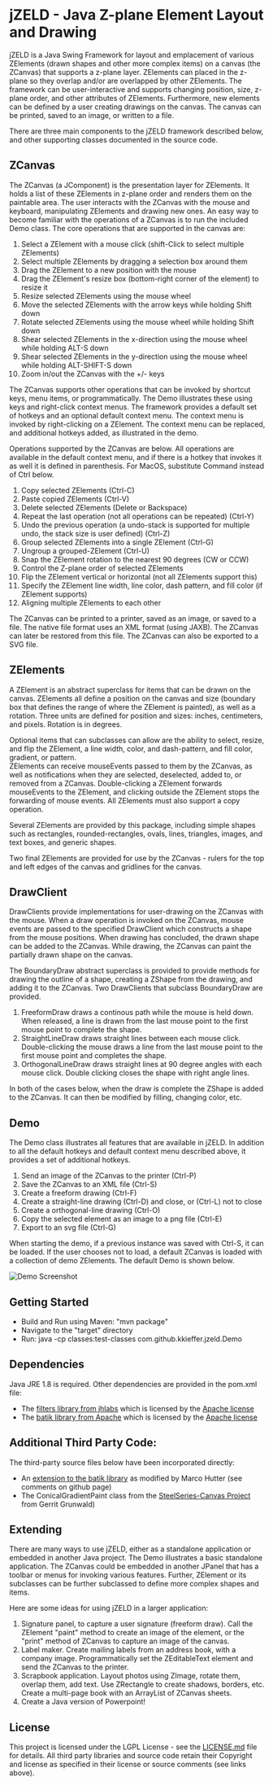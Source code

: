 # jZELD - Java Z-plane Element Layout and Drawing 

jZELD is a Java Swing Framework for layout and emplacement of various ZElements (drawn shapes and other more complex items) on a 
canvas (the ZCanvas) that supports a z-plane layer.  ZElements can placed in the z-plane so they overlap and/or are overlapped by other ZElements.
The framework can be user-interactive and supports changing position, size, z-plane order, and other attributes of ZElements. 
Furthermore, new elements can be defined by a user creating drawings on the canvas. The canvas can be printed, saved to an image, or written to a file.

There are three main components to the jZELD framework described below, and other supporting classes documented in the source code.

## ZCanvas

The ZCanvas (a JComponent) is the presentation layer for ZElements.  It holds a list of these ZElements in z-plane order and renders them on
the paintable area. The user interacts with the ZCanvas with the mouse and keyboard, manipulating ZElements and drawing new ones. An easy way
to become familiar with the operations of a ZCanvas is to run the included Demo class. The core operations that are supported in the canvas are:

1.  Select a ZElement with a mouse click (shift-Click to select multiple ZElements)
2.  Select multiple ZElements by dragging a selection box around them
3.  Drag the ZElement to a new position with the mouse
4.  Drag the ZElement's resize box (bottom-right corner of the element) to resize it
5.  Resize selected ZElements using the mouse wheel
6.  Move the selected ZElements with the arrow keys while holding Shift down
7.  Rotate selected ZElements using the mouse wheel while holding Shift down
8.  Shear selected ZElements in the x-direction using the mouse wheel while holding ALT-S down
9.  Shear selected ZElements in the y-direction using the mouse wheel while holding ALT-SHIFT-S down
10.  Zoom in/out the ZCanvas with the +/- keys

The ZCanvas supports other operations that can be invoked by shortcut keys, menu items, or programmatically.  The 
Demo illustrates these using keys and right-click context menus.  The framework provides a default set of hotkeys and an optional
default context menu.  The context menu is invoked by right-clicking on a ZElement. The context menu can be replaced, and additional hotkeys added, as
illustrated in the demo.

Operations supported by the ZCanvas are below.  All operations are available in the default context menu, and if there is a hotkey that invokes it as
well it is defined in parenthesis.  For MacOS, substitute Command instead of Ctrl below.

1.  Copy selected ZElements  (Ctrl-C)
2.  Paste copied ZElements   (Ctrl-V)
3.  Delete selected ZElements  (Delete or Backspace)
4.  Repeat the last operation (not all operations can be repeated)  (Ctrl-Y)
5.  Undo the previous operation (a undo-stack is supported for multiple undo, the stack size is user defined)  (Ctrl-Z)
6.  Group selected ZElements into a single ZElement  (Ctrl-G)
7.  Ungroup a grouped-ZElement  (Ctrl-U)
8.  Snap the ZElement rotation to the nearest 90 degrees (CW or CCW)
9.  Control the Z-plane order of selected ZElements
10. Flip the ZElement vertical or horizontal (not all ZElements support this)
11. Specify the ZElement line width, line color, dash pattern, and fill color (if ZElement supports)
12. Aligning multiple ZElements to each other

The ZCanvas can be printed to a printer, saved as an image, or saved to a file.  The native file format uses an XML format (using JAXB). The ZCanvas can
later be restored from this file. The ZCanvas can also be exported to a SVG file.

## ZElements

A ZElement is an abstract superclass for items that can be drawn on the canvas.  ZElements all define a position on the canvas and size (boundary box that defines
the range of where the ZElement is painted), as well as a rotation. Three units are defined for position and sizes: inches, centimeters, and pixels.  Rotation is in
degrees.  

Optional items that can subclasses can allow are the ability to select, resize, and flip the ZElement, a line width, color, and dash-pattern, and fill color, gradient, or pattern.  
ZElements can receive mouseEvents passed to them by the ZCanvas, as well as notifications when they are selected, deselected, added to, or removed from a ZCanvas. 
Double-clicking a ZElement forwards mouseEvents to the ZElement, and clicking outside the ZElement stops the forwarding of mouse events.  All ZElements must also 
support a copy operation.

Several ZElements are provided by this package, including simple shapes such as rectangles, rounded-rectangles, ovals, lines, triangles, images, and text boxes, and generic
shapes. 

Two final ZElements are provided for use by the ZCanvas - rulers for the top and left edges of the canvas and gridlines for the canvas.  
 

## DrawClient

DrawClients provide implementations for user-drawing on the ZCanvas with the mouse. When a draw operation is invoked on the ZCanvas, mouse events are passed to the specified
DrawClient which constructs a shape from the mouse positions.  When drawing has concluded, the drawn shape can be added to the ZCanvas.  While drawing, the ZCanvas can paint
the partially drawn shape on the canvas.

The BoundaryDraw abstract superclass is provided to provide methods for drawing the outline of a shape, creating a ZShape from the drawing, and adding it to the ZCanvas.  Two
DrawClients that subclass BoundaryDraw are provided.

1.  FreeformDraw draws a continous path while the mouse is held down.  When released, a line is drawn from the last mouse point to the first mouse point to complete the shape.
2.  StraightLineDraw draws straight lines between each mouse click.  Double-clicking the mouse draws a line from the last mouse point to the first mouse point and completes the shape.
3.  OrthogonalLineDraw draws straight lines at 90 degree angles with each mouse click.  Double clicking closes the shape with right angle lines.

In both of the cases below, when the draw is complete the ZShape is added to the ZCanvas.  It can then be modified by filling, changing color, etc.

## Demo

The Demo class illustrates all features that are available in jZELD. In addition to all the default hotkeys and default context menu described above, it provides a set of 
additional hotkeys. 

1.  Send an image of the ZCanvas to the printer  (Ctrl-P)
2.  Save the ZCanvas to an XML file (Ctrl-S)
3.  Create a freeform drawing (Ctrl-F)
4.  Create a straight-line drawing (Ctrl-D) and close, or (Ctrl-L) not to close
5.  Create a orthogonal-line drawing (Ctrl-O)
6.  Copy the selected element as an image to a png file (Ctrl-E)
7.  Export to an svg file (Ctrl-G)

When starting the demo, if a previous instance was saved with Ctrl-S, it can be loaded.  If the user chooses not to load, a default ZCanvas is loaded with a collection
of demo ZElements.  The default Demo is shown below.

![Demo Screenshot](https://github.com/kkieffer/jZELD/blob/master/demo.jpg "Demo Screenshot")


## Getting Started

* Build and Run using Maven:  "mvn package"
* Navigate to the "target" directory
* Run: java -cp classes:test-classes com.github.kkieffer.jzeld.Demo

## Dependencies

Java JRE 1.8 is required.  Other dependencies are provided in the pom.xml file:

* The [filters library from jhlabs](http://www.jhlabs.com/ip/filters/download.html) which is licensed by the [Apache license](https://www.apache.org/licenses/LICENSE-2.0.html)
* The [batik library from Apache](https://xmlgraphics.apache.org/batik/) which is licensed by the [Apache license](https://www.apache.org/licenses/LICENSE-2.0.html)

## Additional Third Party Code:

The third-party source files below have been incorporated directly:

* An [extension to the batik library](https://gist.github.com/msteiger/4509119) as modified by Marco Hutter (see comments on github page) 
* The ConicalGradientPaint class from the [SteelSeries-Canvas Project](https://github.com/HanSolo/SteelSeries-Canvas) from Gerrit Grunwald) 

## Extending

There are many ways to use jZELD, either as a standalone application or embedded in another Java project. The Demo illustrates a basic standalone application.  The ZCanvas
could be embedded in another JPanel that has a toolbar or menus for invoking various features. Further, ZElement or its subclasses can be further subclassed to define more
complex shapes and items.

Here are some ideas for using jZELD in a larger application:

1. Signature panel, to capture a user signature (freeform draw).  Call the ZElement "paint" method to create an image of the element, or the "print" method of ZCanvas to capture an image of the canvas.
2. Label maker. Create mailing labels from an address book, with a company image.  Programmatically set the ZEditableText element and send the ZCanvas to the printer.
3. Scrapbook application.  Layout photos using ZImage, rotate them, overlap them, add text.  Use ZRectangle to create shadows, borders, etc.  Create a multi-page book with an
	ArrayList of ZCanvas sheets.  
4. Create a Java version of Powerpoint! 


## License

This project is licensed under the LGPL License - see the [LICENSE.md](LICENSE.md) file for details. All third party libraries and source code retain their Copyright and license
as specified in their license or source comments (see links above).







